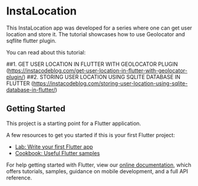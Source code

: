 # InstaLocation

This InstaLocation app was developed for a series where one can get user location and store it.
The tutorial showcases how to use Geolocator and sqflite flutter plugin.

You can read about this tutorial: 

##1. GET USER LOCATION IN FLUTTER WITH GEOLOCATOR PLUGIN (https://instacodeblog.com/get-user-location-in-flutter-with-geolocator-plugin/)
##2. STORING USER LOCATION USING SQLITE DATABASE IN FLUTTER (https://instacodeblog.com/storing-user-location-using-sqlite-database-in-flutter/)

## Getting Started

This project is a starting point for a Flutter application.

A few resources to get you started if this is your first Flutter project:

- [Lab: Write your first Flutter app](https://flutter.dev/docs/get-started/codelab)
- [Cookbook: Useful Flutter samples](https://flutter.dev/docs/cookbook)

For help getting started with Flutter, view our
[online documentation](https://flutter.dev/docs), which offers tutorials,
samples, guidance on mobile development, and a full API reference.
